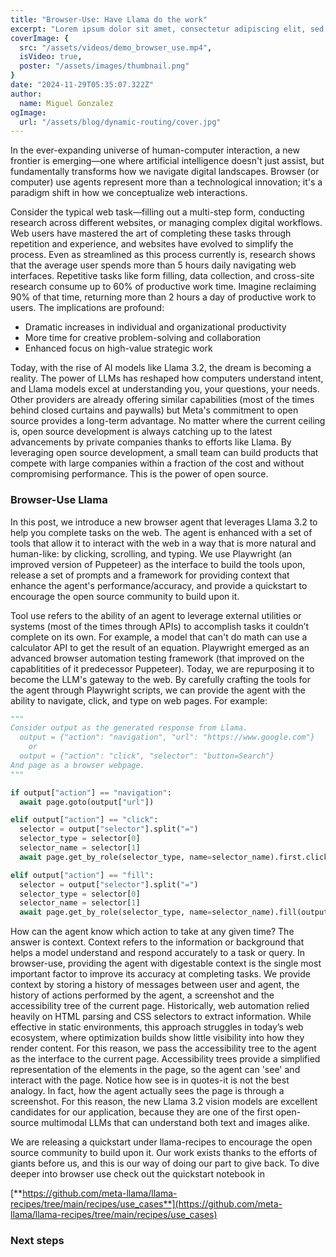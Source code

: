 ```yaml
---
title: "Browser-Use: Have Llama do the work"
excerpt: "Lorem ipsum dolor sit amet, consectetur adipiscing elit, sed do eiusmod tempor incididunt ut labore et dolore magna aliqua. Praesent elementum facilisis leo vel fringilla est ullamcorper eget. At imperdiet dui accumsan sit amet nulla facilities morbi tempus."
coverImage: {
  src: "/assets/videos/demo_browser_use.mp4",
  isVideo: true,
  poster: "/assets/images/thumbnail.png"
}
date: "2024-11-29T05:35:07.322Z"
author:
  name: Miguel Gonzalez
ogImage:
  url: "/assets/blog/dynamic-routing/cover.jpg"
---
```


In the ever-expanding universe of human-computer interaction, a new frontier is emerging—one where artificial intelligence doesn't just assist, but fundamentally transforms how we navigate digital landscapes. Browser (or computer) use agents represent more than a technological innovation; it's a paradigm shift in how we conceptualize web interactions.

Consider the typical web task—filling out a multi-step form, conducting research across different websites, or managing complex digital workflows. Web users have mastered the art of completing these tasks through repetition and experience, and websites have evolved to simplify the process. Even as streamlined as this process currently is, research shows that the average user spends more than 5 hours daily navigating web interfaces. Repetitive tasks like form filling, data collection, and cross-site research consume up to 60% of productive work time. Imagine reclaiming 90% of that time, returning more than 2 hours a day of productive work to users. The implications are profound:

- Dramatic increases in individual and organizational productivity
- More time for creative problem-solving and collaboration
- Enhanced focus on high-value strategic work
<!-- - Reduced cognitive fatigue -->

Today, with the rise of AI models like Llama 3.2, the dream is becoming a reality. The power of LLMs has reshaped how computers understand intent, and Llama models excel at understanding you, your questions, your needs. Other providers are already offering similar capabilities (most of the times behind closed curtains and paywalls) but Meta's commitment to open source provides a long-term advantage. No matter where the current ceiling is, open source development is always catching up to the latest advancements by private companies thanks to efforts like Llama. By leveraging open source development, a small team can build products that compete with large companies within a fraction of the cost and without compromising performance. This is the power of open source.


### **Browser-Use Llama**

In this post, we introduce a new browser agent that leverages Llama 3.2 to help you complete tasks on the web. The agent is enhanced with a set of tools that allow it to interact with the web in a way that is more natural and human-like: by clicking, scrolling, and typing. We use Playwright (an improved version of Puppeteer) as the interface to build the tools upon, release a set of prompts and a framework for providing context that enhance the agent's performance/accuracy, and provide a quickstart to encourage the open source community to build upon it.


Tool use refers to the ability of an agent to leverage external utilities or systems (most of the times through APIs) to accomplish tasks it couldn’t complete on its own. For example, a model that can't do math can use a calculator API to get the result of an equation. Playwright emerged as an advanced browser automation testing framework (that improved on the capablitities of it predecessor Puppeteer). Today, we are repurposing it to become the LLM's gateway to the web. By carefully crafting the tools for the agent through Playwright scripts, we can provide the agent with the ability to navigate, click, and type on web pages. For example:

```python
"""
Consider output as the generated response from Llama. 
  output = {"action": "navigation", "url": "https://www.google.com"}
    or 
  output = {"action": "click", "selector": "button=Search"}
And page as a browser webpage. 
"""

if output["action"] == "navigation":
  await page.goto(output["url"])

elif output["action"] == "click":
  selector = output["selector"].split("=")
  selector_type = selector[0]
  selector_name = selector[1]
  await page.get_by_role(selector_type, name=selector_name).first.click()

elif output["action"] == "fill":
  selector = output["selector"].split("=")
  selector_type = selector[0]
  selector_name = selector[1]
  await page.get_by_role(selector_type, name=selector_name).fill(output["value"])

```

How can the agent know which action to take at any given time? The answer is context. Context refers to the information or background that helps a model understand and respond accurately to a task or query. In browser-use, providing the agent with digestable context is the single most important factor to improve its accuracy at completing tasks. We provide context by storing a history of messages between user and agent, the history of actions performed by the agent, a screenshot and the accessibility tree of the current page. Historically, web automation relied heavily on HTML parsing and CSS selectors to extract information. While effective in static environments, this approach struggles in today’s web ecosystem, where optimization builds show little visibility into how they render content. For this reason, we pass the accessibility tree to the agent as the interface to the current page. Accessibility trees provide a simplified representation of the elements in the page, so the agent can 'see' and interact with the page. Notice how see is in quotes-it is not the best analogy. In fact, how the agent actually sees the page is through a screenshot. For this reason, the new Llama 3.2 vision models are excellent candidates for our application, because they are one of the first open-source multimodal LLMs that can understand both text and images alike. 

We are releasing a quickstart under llama-recipes to encourage the open source community to build upon it. Our work exists thanks to the efforts of giants before us, and this is our way of doing our part to give back. To dive deeper into browser use check out the quickstart notebook in 

[**https://github.com/meta-llama/llama-recipes/tree/main/recipes/use_cases**](https://github.com/meta-llama/llama-recipes/tree/main/recipes/use_cases)

### **Next steps**
